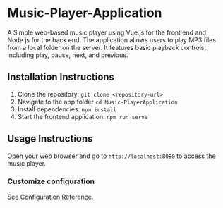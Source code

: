 # Music-Player-Application
A Simple web-based music player using Vue.js for the front end and Node.js for the back end. The application allows users to play MP3 files from a local folder on the server. It features basic playback controls, including play, pause, next, and previous.

## Installation Instructions
1. Clone the repository: `git clone <repository-url>`
2. Navigate to the app folder `cd Music-PlayerApplication`
3. Install dependencies: `npm install`
4. Start the frontend application: `npm run serve`

## Usage Instructions
Open your web browser and go to `http://localhost:8080` to access the music player.

### Customize configuration
See [Configuration Reference](https://cli.vuejs.org/config/).
